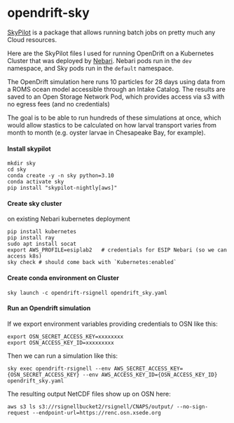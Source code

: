 # opendrift-sky
[SkyPilot](https://skypilot.readthedocs.io/) is a package that allows running batch jobs on pretty much any Cloud resources.  

Here are the SkyPilot files I used for running OpenDrift on a Kubernetes Cluster that was deployed by [Nebari](https://nebari.dev).  Nebari pods run in the `dev` namespace, and Sky pods run in the `default` namespace. 

The OpenDrift simulation here runs 10 particles for 28 days using data from a ROMS ocean model accessible through an Intake Catalog.  The results are saved to an Open Storage Network Pod, which provides access via s3 with no egress fees (and no credentials)

The goal is to be able to run hundreds of these simulations at once, which would allow stastics to be calculated on how larval transport varies from month to month (e.g. oyster larvae in Chesapeake Bay, for example). 

#### Install skypilot 
```
mkdir sky
cd sky
conda create -y -n sky python=3.10
conda activate sky
pip install "skypilot-nightly[aws]"
```
#### Create sky cluster
on existing Nebari kubernetes deployment
```
pip install kubernetes
pip install ray
sudo apt install socat
export AWS_PROFILE=esiplab2   # credentials for ESIP Nebari (so we can access k8s)
sky check # should come back with `Kubernetes:enabled`
```
#### Create conda environment on Cluster
```
sky launch -c opendrift-rsignell opendrift_sky.yaml
```
#### Run an Opendrift simulation
If we export environment variables providing credentials to OSN like this:
```
export OSN_SECRET_ACCESS_KEY=xxxxxxxx
export OSN_ACCESS_KEY_ID=xxxxxxxxx
```
Then we can run a simulation like this:
```
sky exec opendrift-rsignell --env AWS_SECRET_ACCESS_KEY={OSN_SECRET_ACCESS_KEY} --env AWS_ACCESS_KEY_ID={OSN_ACCESS_KEY_ID} opendrift_sky.yaml
```
The resulting output NetCDF files show up on OSN here:
```
aws s3 ls s3://rsignellbucket2/rsignell/CNAPS/output/ --no-sign-request --endpoint-url=https://renc.osn.xsede.org
```

